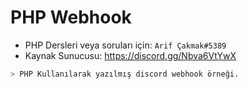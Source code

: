 # PHP Webhook
- PHP Dersleri veya soruları için:  `Arif Çakmak#5389`
- Kaynak Sunucusu: https://discord.gg/Nbva6VtYwX

```bash
> PHP Kullanılarak yazılmış discord webhook örneği.
```
